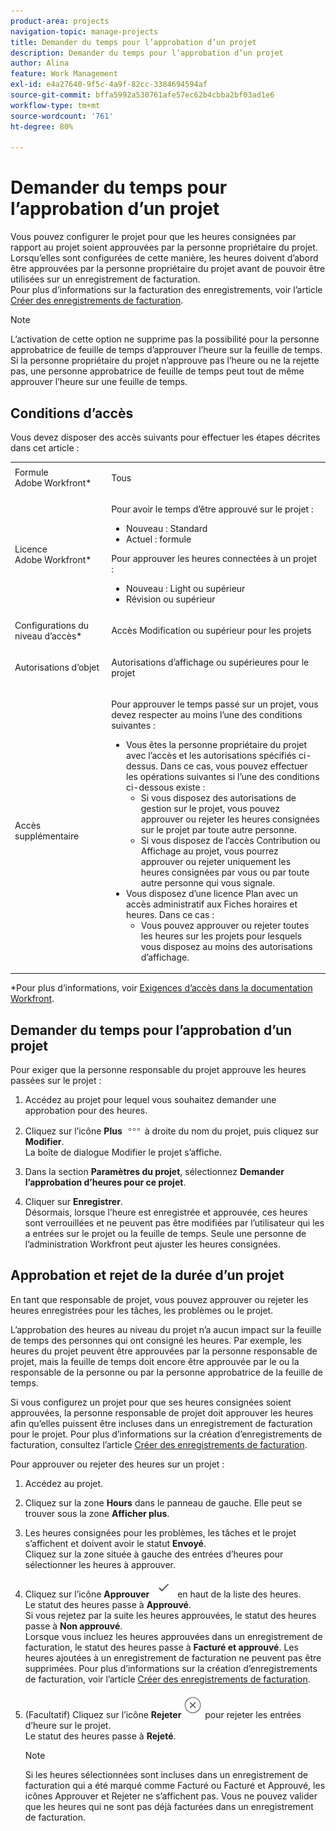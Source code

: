```yaml
---
product-area: projects
navigation-topic: manage-projects
title: Demander du temps pour l’approbation d’un projet
description: Demander du temps pour l’approbation d’un projet
author: Alina
feature: Work Management
exl-id: e4a27640-9f5c-4a9f-82cc-3384694594af
source-git-commit: bffa5992a530761afe57ec62b4cbba2bf03ad1e6
workflow-type: tm+mt
source-wordcount: '761'
ht-degree: 80%

---
```


# Demander du temps pour l’approbation d’un projet

<!--audited: 08/2024-->

Vous pouvez configurer le projet pour que les heures consignées par rapport au projet soient approuvées par la personne propriétaire du projet. Lorsqu’elles sont configurées de cette manière, les heures doivent d’abord être approuvées par la personne propriétaire du projet avant de pouvoir être utilisées sur un enregistrement de facturation.\
Pour plus d’informations sur la facturation des enregistrements, voir l’article [Créer des enregistrements de facturation](../../../manage-work/projects/project-finances/create-billing-records.md).

>[!NOTE]
>
>L’activation de cette option ne supprime pas la possibilité pour la personne approbatrice de feuille de temps d’approuver l’heure sur la feuille de temps. Si la personne propriétaire du projet n’approuve pas l’heure ou ne la rejette pas, une personne approbatrice de feuille de temps peut tout de même approuver l’heure sur une feuille de temps.

## Conditions d’accès

Vous devez disposer des accès suivants pour effectuer les étapes décrites dans cet article :

<table style="table-layout:auto"> 
 <col> 
 <col> 
 <tbody> 
  <tr> 
   <td role="rowheader">Formule Adobe Workfront*</td> 
   <td> <p>Tous</p> </td> 
  </tr> 
  <tr> 
   <td role="rowheader">Licence Adobe Workfront*</td> 
   <td> <p>Pour avoir le temps d’être approuvé sur le projet :</p>
   <ul><li>Nouveau : Standard</li>
   <li>Actuel : formule</li></ul>

<p>Pour approuver les heures connectées à un projet :</p>
   <ul><li>Nouveau : Light ou supérieur</li>
   <li>Révision ou supérieur</li>
    </td> 
  </tr> 
  <tr> 
   <td role="rowheader">Configurations du niveau d’accès*</td> 
   <td> <p>Accès Modification ou supérieur pour les projets</p>  </td> 
  </tr> 
  <tr> 
   <td role="rowheader">Autorisations d’objet</td> 
   <td> <p>Autorisations d’affichage ou supérieures pour le projet</p>
  </tr> 
  <tr> 
   <td role="rowheader">Accès supplémentaire</td> 
   <td> <p>Pour approuver le temps passé sur un projet, vous devez respecter au moins l’une des conditions suivantes :</p> 
    <ul> 
     <li>Vous êtes la personne propriétaire du projet avec l’accès et les autorisations spécifiés ci-dessus. Dans ce cas, vous pouvez effectuer les opérations suivantes si l’une des conditions ci-dessous existe : 
      <ul>
       <li>Si vous disposez des autorisations de gestion sur le projet, vous pouvez approuver ou rejeter les heures consignées sur le projet par toute autre personne.</li>
       <li> Si vous disposez de l’accès Contribution ou Affichage au projet, vous pourrez approuver ou rejeter uniquement les heures consignées par vous ou par toute autre personne qui vous signale.<br></li>
      </ul></li> 
     <li>Vous disposez d’une licence Plan avec un accès administratif aux Fiches horaires et heures. Dans ce cas :
      <ul>
       <li>Vous pouvez approuver ou rejeter toutes les heures sur les projets pour lesquels vous disposez au moins des autorisations d’affichage. </li>
      </ul></li> 
    </ul> </td> 
  </tr> 
 </tbody> 
</table>

*Pour plus d’informations, voir [Exigences d’accès dans la documentation Workfront](/help/quicksilver/administration-and-setup/add-users/access-levels-and-object-permissions/access-level-requirements-in-documentation.md).

## Demander du temps pour l’approbation d’un projet

Pour exiger que la personne responsable du projet approuve les heures passées sur le projet :

1. Accédez au projet pour lequel vous souhaitez demander une approbation pour des heures.
1. Cliquez sur l’icône **Plus** ![](assets/more-icon.png) à droite du nom du projet, puis cliquez sur **Modifier**.\
   La boîte de dialogue Modifier le projet s’affiche.

1. Dans la section **Paramètres du projet**, sélectionnez **Demander l’approbation d’heures pour ce projet**.
1. Cliquer sur **Enregistrer**.\
   Désormais, lorsque l’heure est enregistrée et approuvée, ces heures sont verrouillées et ne peuvent pas être modifiées par l’utilisateur qui les a entrées sur le projet ou la feuille de temps. Seule une personne de l’administration Workfront peut ajuster les heures consignées.

## Approbation et rejet de la durée d’un projet

En tant que responsable de projet, vous pouvez approuver ou rejeter les heures enregistrées pour les tâches, les problèmes ou le projet.

L’approbation des heures au niveau du projet n’a aucun impact sur la feuille de temps des personnes qui ont consigné les heures. Par exemple, les heures du projet peuvent être approuvées par la personne responsable de projet, mais la feuille de temps doit encore être approuvée par le ou la responsable de la personne ou par la personne approbatrice de la feuille de temps.

Si vous configurez un projet pour que ses heures consignées soient approuvées, la personne responsable de projet doit approuver les heures afin qu’elles puissent être incluses dans un enregistrement de facturation pour le projet. Pour plus d’informations sur la création d’enregistrements de facturation, consultez l’article [Créer des enregistrements de facturation](../../../manage-work/projects/project-finances/create-billing-records.md).

Pour approuver ou rejeter des heures sur un projet :

1. Accédez au projet.
1. Cliquez sur la zone **Hours** dans le panneau de gauche. Elle peut se trouver sous la zone **Afficher plus**.

1. Les heures consignées pour les problèmes, les tâches et le projet s’affichent et doivent avoir le statut **Envoyé**.\
   Cliquez sur la zone située à gauche des entrées d’heures pour sélectionner les heures à approuver.

1. Cliquez sur l’icône **Approuver** ![](assets/approve-hours-icon.png) en haut de la liste des heures.\
   Le statut des heures passe à **Approuvé**.\
   Si vous rejetez par la suite les heures approuvées, le statut des heures passe à **Non approuvé**.\
   Lorsque vous incluez les heures approuvées dans un enregistrement de facturation, le statut des heures passe à **Facturé et approuvé**. Les heures ajoutées à un enregistrement de facturation ne peuvent pas être supprimées. Pour plus d’informations sur la création d’enregistrements de facturation, voir l’article [Créer des enregistrements de facturation](../../../manage-work/projects/project-finances/create-billing-records.md).

1. (Facultatif) Cliquez sur l’icône **Rejeter** ![](assets/reject-hours-icon.png) pour rejeter les entrées d’heure sur le projet.\
   Le statut des heures passe à **Rejeté**.

   >[!NOTE]
   >
   >   Si les heures sélectionnées sont incluses dans un enregistrement de facturation qui a été marqué comme Facturé ou Facturé et Approuvé, les icônes Approuver et Rejeter ne s’affichent pas. Vous ne pouvez valider que les heures qui ne sont pas déjà facturées dans un enregistrement de facturation.

